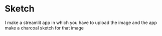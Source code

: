 # Sketch
I make a streamlit app in which you have to upload the image and the app make a charcoal sketch for that image
